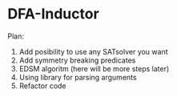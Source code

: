 DFA-Inductor
============

Plan:

1. Add posibility to use any SATsolver you want
2. Add symmetry breaking predicates
3. EDSM algoritm (here will be more steps later)
4. Using library for parsing arguments
5. Refactor code
